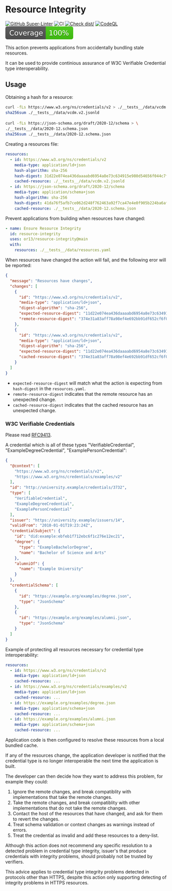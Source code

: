 # Resource Integrity

[![GitHub Super-Linter](https://github.com/actions/typescript-action/actions/workflows/linter.yml/badge.svg)](https://github.com/super-linter/super-linter)
![CI](https://github.com/actions/typescript-action/actions/workflows/ci.yml/badge.svg)
[![Check dist/](https://github.com/actions/typescript-action/actions/workflows/check-dist.yml/badge.svg)](https://github.com/actions/typescript-action/actions/workflows/check-dist.yml)
[![CodeQL](https://github.com/actions/typescript-action/actions/workflows/codeql-analysis.yml/badge.svg)](https://github.com/actions/typescript-action/actions/workflows/codeql-analysis.yml)
[![Coverage](./badges/coverage.svg)](./badges/coverage.svg)

This action prevents applications from accidentally bundling stale resources.

It can be used to provide continious assurance of W3C Verifiable Credential type
interoperability.

## Usage

Obtaining a hash for a resource:

```bash
curl -fLs https://www.w3.org/ns/credentials/v2 > ./__tests__/data/vcdm.v2.jsonld
sha256sum ./__tests__/data/vcdm.v2.jsonld

curl -fLs https://json-schema.org/draft/2020-12/schema > \
./__tests__/data/2020-12.schema.json
sha256sum ./__tests__/data/2020-12.schema.json
```

Creating a resources file:

```yaml
resources:
  - id: https://www.w3.org/ns/credentials/v2
    media-type: application/ld+json
    hash-algorithm: sha-256
    hash-digest: 31d22e074ea436daaaabd6954a8e73c634915e980d54656f044c7fb26fb490f6
    cached-resource: ./__tests__/data/vcdm.v2.jsonld
  - id: https://json-schema.org/draft/2020-12/schema
    media-type: application/schema+json
    hash-algorithm: sha-256
    hash-digest: 41da76f5afb7ce062d248f762463a92f7ca47e4e0f905b224ba6afeef91ded0f
    cached-resource: ./__tests__/data/2020-12.schema.json
```

Prevent applications from building when resources have changed:

```yaml
- name: Ensure Resource Integrity
  id: resource-integrity
  uses: or13/resource-integrity@main
  with:
    resources: ./__tests__/data/resources.yaml
```

When resources have changed the action will fail, and the following eror will be
reported:

```json
{
  "message": "Resources have changes",
  "changes": [
    {
      "id": "https://www.w3.org/ns/credentials/v2",
      "media-type": "application/ld+json",
      "digest-algorithm": "sha-256",
      "expected-resource-digest": "11d22e074ea436daaaabd6954a8e73c634915e980d54656f044c7fb26fb490f6",
      "remote-resource-digest": "374e31a83aff78a98ef4e692bb91df652cf6f07b73c387b9db8c991bfa7542fa"
    },
    {
      "id": "https://www.w3.org/ns/credentials/v2",
      "media-type": "application/ld+json",
      "digest-algorithm": "sha-256",
      "expected-resource-digest": "11d22e074ea436daaaabd6954a8e73c634915e980d54656f044c7fb26fb490f6",
      "cached-resource-digest": "374e31a83aff78a98ef4e692bb91df652cf6f07b73c387b9db8c991bfa7542fa"
    }
  ]
}
```

- `expected-resource-digest` will match what the action is expecting from
  `hash-digest` in the `resources.yaml`.
- `remote-resource-digest` indicates that the remote resource has an unexpected
  change.
- `cached-resource-digest` indicates that the cached resource has an unexpected
  change.

### W3C Verifiable Credentials

Please read [RFC9413](https://datatracker.ietf.org/doc/rfc9413/).

A credential which is all of these types "VerifiableCredential",
"ExampleDegreeCredential", "ExamplePersonCredential":

```json
{
  "@context": [
    "https://www.w3.org/ns/credentials/v2",
    "https://www.w3.org/ns/credentials/examples/v2"
  ],
  "id": "http://university.example/credentials/3732",
  "type": [
    "VerifiableCredential",
    "ExampleDegreeCredential",
    "ExamplePersonCredential"
  ],
  "issuer": "https://university.example/issuers/14",
  "validFrom": "2010-01-01T19:23:24Z",
  "credentialSubject": {
    "id": "did:example:ebfeb1f712ebc6f1c276e12ec21",
    "degree": {
      "type": "ExampleBachelorDegree",
      "name": "Bachelor of Science and Arts"
    },
    "alumniOf": {
      "name": "Example University"
    }
  },
  "credentialSchema": [
    {
      "id": "https://example.org/examples/degree.json",
      "type": "JsonSchema"
    },
    {
      "id": "https://example.org/examples/alumni.json",
      "type": "JsonSchema"
    }
  ]
}
```

Example of protecting all resources necessary for credential type
interoperability:

```yaml
resources:
  - id: https://www.w3.org/ns/credentials/v2
    media-type: application/ld+json
    cached-resource: ...
  - id: https://www.w3.org/ns/credentials/examples/v2
    media-type: application/ld+json
    cached-resource: ...
  - id: https://example.org/examples/degree.json
    media-type: application/schema+json
    cached-resource: ...
  - id: https://example.org/examples/alumni.json
    media-type: application/schema+json
    cached-resource: ...
```

Application code is then configured to resolve these resources from a local
bundled cache.

If any of the resources change, the application developer is notified that the
credential type is no longer interoperable the next time the application is
built.

The developer can then decide how they want to address this problem, for example
they could:

1. Ignore the remote changes, and break compatiblity with implementations that
   take the remote changes.
1. Take the remote changes, and break compatiblity with other implementations
   that do not take the remote changes.
1. Contact the host of the resources that have changed, and ask for them to
   revert the changes.
1. Treat schema validation or context changes as warnings instead of errors.
1. Treat the credential as invalid and add these resources to a deny-list.

Although this action does not recommend any specific resolution to a detected
problem in credential type integrity, issuer's that produce credentials with
integrity problems, should probably not be trusted by verifiers.

This advice applies to credential type integrity problems detected in protocols
other than HTTPS, despite this action only supporting detecting of integrity
problems in HTTPS resources.
